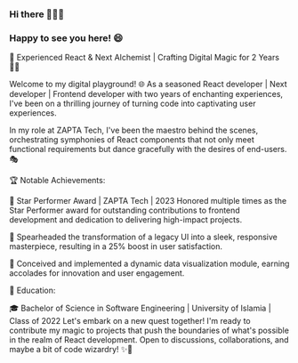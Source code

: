 ### Hi there 👋👋👋

### Happy to see you here! 😄

🚀 Experienced React & Next Alchemist | Crafting Digital Magic for 2 Years 🧙‍♂️

Welcome to my digital playground! 🌐 As a seasoned React developer | Next developer | Frontend developer with two years of enchanting experiences, I've been on a thrilling journey of turning code into captivating user experiences.

In my role at ZAPTA Tech, I've been the maestro behind the scenes, orchestrating symphonies of React components that not only meet functional requirements but dance gracefully with the desires of end-users. 🎭

🏆 Notable Achievements:

🌟 Star Performer Award | ZAPTA Tech | 2023
 Honored multiple times as the Star Performer award for outstanding contributions to frontend development and dedication to delivering high-impact projects.
 
🚀 Spearheaded the transformation of a legacy UI into a sleek, responsive masterpiece, resulting in a 25% boost in user satisfaction.

🌈 Conceived and implemented a dynamic data visualization module, earning accolades for innovation and user engagement.

📜 Education:

🎓 Bachelor of Science in Software Engineering | University of Islamia | Class of 2022
Let's embark on a new quest together! I'm ready to contribute my magic to projects that push the boundaries of what's possible in the realm of React development. Open to discussions, collaborations, and maybe a bit of code wizardry! ✨🚀

